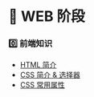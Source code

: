 # :pushpin: WEB 阶段

### :zero: 前端知识

- [HTML 简介][@0.1]
- [CSS 简介 & 选择器][@0.2]
- [CSS 常用属性][@0.3]


[@0.1]:./HTML常见标签.md
[@0.2]:./CSS简介&选择器.md
[@0.3]:./CSS样式常用属性.md





